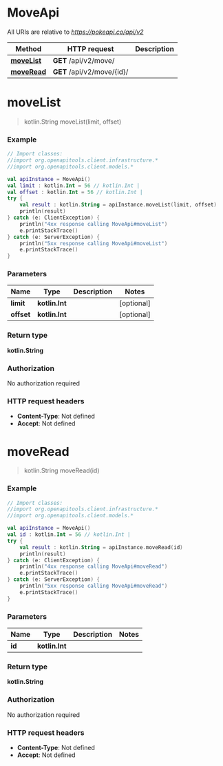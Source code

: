 # MoveApi

All URIs are relative to *https://pokeapi.co/api/v2*

Method | HTTP request | Description
------------- | ------------- | -------------
[**moveList**](MoveApi.md#moveList) | **GET** /api/v2/move/ | 
[**moveRead**](MoveApi.md#moveRead) | **GET** /api/v2/move/{id}/ | 


<a name="moveList"></a>
# **moveList**
> kotlin.String moveList(limit, offset)



### Example
```kotlin
// Import classes:
//import org.openapitools.client.infrastructure.*
//import org.openapitools.client.models.*

val apiInstance = MoveApi()
val limit : kotlin.Int = 56 // kotlin.Int | 
val offset : kotlin.Int = 56 // kotlin.Int | 
try {
    val result : kotlin.String = apiInstance.moveList(limit, offset)
    println(result)
} catch (e: ClientException) {
    println("4xx response calling MoveApi#moveList")
    e.printStackTrace()
} catch (e: ServerException) {
    println("5xx response calling MoveApi#moveList")
    e.printStackTrace()
}
```

### Parameters

Name | Type | Description  | Notes
------------- | ------------- | ------------- | -------------
 **limit** | **kotlin.Int**|  | [optional]
 **offset** | **kotlin.Int**|  | [optional]

### Return type

**kotlin.String**

### Authorization

No authorization required

### HTTP request headers

 - **Content-Type**: Not defined
 - **Accept**: Not defined

<a name="moveRead"></a>
# **moveRead**
> kotlin.String moveRead(id)



### Example
```kotlin
// Import classes:
//import org.openapitools.client.infrastructure.*
//import org.openapitools.client.models.*

val apiInstance = MoveApi()
val id : kotlin.Int = 56 // kotlin.Int | 
try {
    val result : kotlin.String = apiInstance.moveRead(id)
    println(result)
} catch (e: ClientException) {
    println("4xx response calling MoveApi#moveRead")
    e.printStackTrace()
} catch (e: ServerException) {
    println("5xx response calling MoveApi#moveRead")
    e.printStackTrace()
}
```

### Parameters

Name | Type | Description  | Notes
------------- | ------------- | ------------- | -------------
 **id** | **kotlin.Int**|  |

### Return type

**kotlin.String**

### Authorization

No authorization required

### HTTP request headers

 - **Content-Type**: Not defined
 - **Accept**: Not defined

